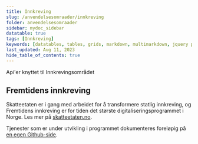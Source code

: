 ```yaml
---
title: Innkreving
slug: /anvendelsesomraader/innkreving
folder: anvendelsesomraader
sidebar: mydoc_sidebar
datatable: true
tags: [Innkreving]
keywords: [datatables, tables, grids, markdown, multimarkdown, jquery plugins]
last_updated: Aug 11, 2023
hide_table_of_contents: true
---
```

<summary>Api'er knyttet til Innkrevingsområdet</summary>

## Fremtidens innkreving
Skatteetaten er i gang med arbeidet for å transformere statlig innkreving, og Fremtidens innkreving er for tiden det største digitaliseringsprogrammet i Norge. Les mer på [skatteetaten.no](https://www.skatteetaten.no/fremtidensinnkreving/).

Tjenester som er under utvikling i programmet dokumenteres foreløpig på [en egen Github-side](https://skatteetaten.github.io/beta-apier/).

